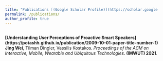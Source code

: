 ```yaml
---
title: "Publications [(Google Scholar Profile)](https://scholar.google.com.au/citations?user=z45wQDYAAAAJ&hl=en)"
permalink: /publications/
author_profile: true
---
```


<br>
<b>[Understanding User Perceptions of Proactive Smart Speakers](https://potashh.github.io/publication/2009-10-01-paper-title-number-1)</b> <br> 
<b>Jing Wei</b>, Tilman Dingler, Vassilis Kostakos.
<i>Proceedings of the ACM on Interactive, Mobile, Wearable and Ubiquitous Technologies</i>. <b>(IMWUT) 2021</b>.
